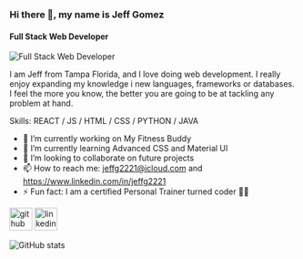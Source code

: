 ### Hi there 👋, my name is Jeff Gomez
#### Full Stack Web Developer
![Full Stack Web Developer](https://encrypted-tbn0.gstatic.com/images?q=tbn:ANd9GcRBTxtz3D9BbmNVOMju3Bm1vG1ej-fWWrDNAA&usqp=CAU)

I am Jeff from Tampa Florida, and I love doing web development. I really enjoy expanding my knowledge i new languages, frameworks or databases. I feel the more you know, the better you are going to be at tackling any problem at hand.

Skills:  REACT / JS / HTML / CSS / PYTHON / JAVA

- 🔭 I’m currently working on My Fitness Buddy 
- 🌱 I’m currently learning Advanced CSS and Material UI 
- 👯 I’m looking to collaborate on future projects  
- 📫 How to reach me: jeffg2221@icloud.com and https://www.linkedin.com/in/jeffg2221 
- ⚡ Fun fact: I am a certified Personal Trainer turned coder 🙌🏾 


[<img src='https://cdn.jsdelivr.net/npm/simple-icons@3.0.1/icons/github.svg' alt='github' height='40'>](https://github.com/Jeffg2221)  [<img src='https://cdn.jsdelivr.net/npm/simple-icons@3.0.1/icons/linkedin.svg' alt='linkedin' height='40'>](https://www.linkedin.com/in/https://www.linkedin.com/in/jeffg2221/)  

![GitHub stats](https://github-readme-stats.vercel.app/api?username=Jeffg2221&show_icons=true)  



